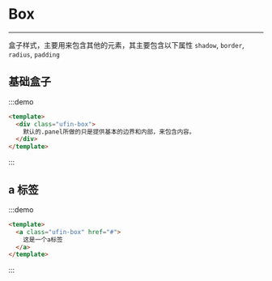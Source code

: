 # Box

---

盒子样式，主要用来包含其他的元素，其主要包含以下属性 `shadow`, `border`, `radius`, `padding`

## 基础盒子

:::demo

```html
<template>
  <div class="ufin-box">
    默认的.panel所做的只是提供基本的边界和内部，来包含内容。
  </div>
</template>
```

:::

## a 标签

:::demo

```html
<template>
  <a class="ufin-box" href="#">
    这是一个a标签
  </a>
</template>
```

:::
